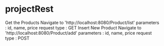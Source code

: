 # projectRest
Get the Products
 Navigate to  'http://localhost:8080/Product/list'
  parameters : id, name, price
  request type : GET
Insert New Product
 Navigate to  'http://localhost:8080/Product/add'
    parameters : id, name, price
    request type : POST

